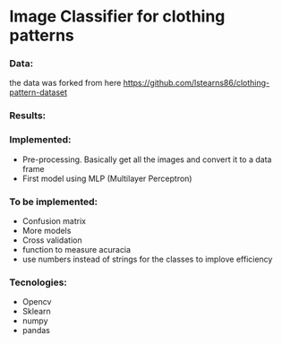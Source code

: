 # Image Classifier for clothing patterns

### Data:
the data was forked from here https://github.com/lstearns86/clothing-pattern-dataset

### Results:

### Implemented:
  - Pre-processing. Basically get all the images and convert it to a data frame
  - First model using MLP (Multilayer Perceptron)

### To be implemented:
  - Confusion matrix
  - More models
  - Cross validation
  - function to measure acuracia
  - use numbers instead of strings for the classes to implove efficiency

### Tecnologies:
- Opencv
- Sklearn
- numpy
- pandas
